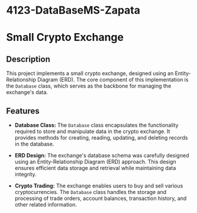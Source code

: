 # 4123-DataBaseMS-Zapata
# Small Crypto Exchange

## Description

This project implements a small crypto exchange, designed using an Entity-Relationship Diagram (ERD). The core component of this implementation is the `Database` class, which serves as the backbone for managing the exchange's data.

## Features

- **Database Class:** The `Database` class encapsulates the functionality required to store and manipulate data in the crypto exchange. It provides methods for creating, reading, updating, and deleting records in the database.

- **ERD Design:** The exchange's database schema was carefully designed using an Entity-Relationship Diagram (ERD) approach. This design ensures efficient data storage and retrieval while maintaining data integrity.

- **Crypto Trading:** The exchange enables users to buy and sell various cryptocurrencies. The `Database` class handles the storage and processing of trade orders, account balances, transaction history, and other related information.
